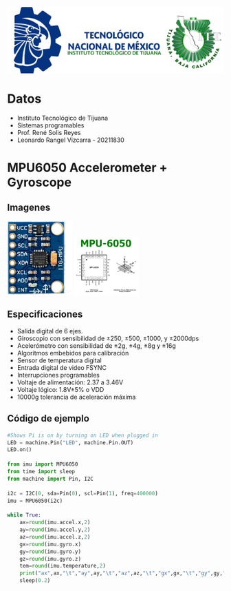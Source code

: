 <img src="/logo tec.jpg">

# Datos
- Instituto Tecnológico de Tijuana
- Sistemas programables
- Prof. René Solis Reyes
- Leonardo Rangel Vizcarra - 20211830

#  MPU6050 Accelerometer + Gyroscope

## Imagenes
<img style="max-width:30%" src = "img 1.jpg">
<img style="max-width:30%" src = "img 2.gif">

## Especificaciones
- Salida digital de 6 ejes.
- Giroscopio con sensibilidad de ±250, ±500, ±1000, y ±2000dps
- Acelerómetro con sensibilidad de ±2g, ±4g, ±8g y ±16g
- Algoritmos embebidos para calibración
- Sensor de temperatura digital
- Entrada digital de video FSYNC
- Interrupciones programables
- Voltaje de alimentación: 2.37 a 3.46V
- Voltaje lógico: 1.8V±5% o VDD
- 10000g tolerancia de aceleración máxima

## Código de ejemplo

```python
#Shows Pi is on by turning on LED when plugged in
LED = machine.Pin("LED", machine.Pin.OUT)
LED.on()

from imu import MPU6050
from time import sleep
from machine import Pin, I2C

i2c = I2C(0, sda=Pin(0), scl=Pin(1), freq=400000)
imu = MPU6050(i2c)

while True:
    ax=round(imu.accel.x,2)
    ay=round(imu.accel.y,2)
    az=round(imu.accel.z,2)
    gx=round(imu.gyro.x)
    gy=round(imu.gyro.y)
    gz=round(imu.gyro.z)
    tem=round(imu.temperature,2)
    print("ax",ax,"\t","ay",ay,"\t","az",az,"\t","gx",gx,"\t","gy",gy,"\t","gz",gz,"\t","Temperature",tem,"        ",end="\r")
    sleep(0.2) 
```
